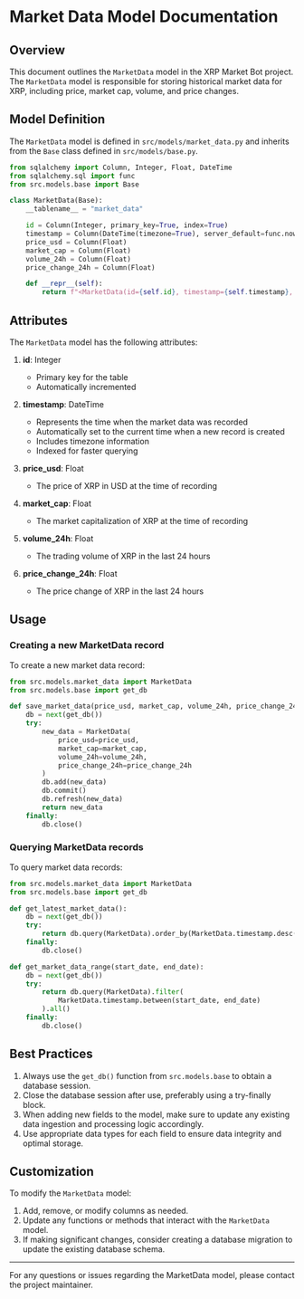 # Market Data Model Documentation

## Overview

This document outlines the `MarketData` model in the XRP Market Bot project. The `MarketData` model is responsible for storing historical market data for XRP, including price, market cap, volume, and price changes.

## Model Definition

The `MarketData` model is defined in `src/models/market_data.py` and inherits from the `Base` class defined in `src/models/base.py`.

```python
from sqlalchemy import Column, Integer, Float, DateTime
from sqlalchemy.sql import func
from src.models.base import Base

class MarketData(Base):
    __tablename__ = "market_data"

    id = Column(Integer, primary_key=True, index=True)
    timestamp = Column(DateTime(timezone=True), server_default=func.now(), index=True)
    price_usd = Column(Float)
    market_cap = Column(Float)
    volume_24h = Column(Float)
    price_change_24h = Column(Float)

    def __repr__(self):
        return f"<MarketData(id={self.id}, timestamp={self.timestamp}, price_usd={self.price_usd})>"
```

## Attributes

The `MarketData` model has the following attributes:

1. **id**: Integer
   - Primary key for the table
   - Automatically incremented

2. **timestamp**: DateTime
   - Represents the time when the market data was recorded
   - Automatically set to the current time when a new record is created
   - Includes timezone information
   - Indexed for faster querying

3. **price_usd**: Float
   - The price of XRP in USD at the time of recording

4. **market_cap**: Float
   - The market capitalization of XRP at the time of recording

5. **volume_24h**: Float
   - The trading volume of XRP in the last 24 hours

6. **price_change_24h**: Float
   - The price change of XRP in the last 24 hours

## Usage

### Creating a new MarketData record

To create a new market data record:

```python
from src.models.market_data import MarketData
from src.models.base import get_db

def save_market_data(price_usd, market_cap, volume_24h, price_change_24h):
    db = next(get_db())
    try:
        new_data = MarketData(
            price_usd=price_usd,
            market_cap=market_cap,
            volume_24h=volume_24h,
            price_change_24h=price_change_24h
        )
        db.add(new_data)
        db.commit()
        db.refresh(new_data)
        return new_data
    finally:
        db.close()
```

### Querying MarketData records

To query market data records:

```python
from src.models.market_data import MarketData
from src.models.base import get_db

def get_latest_market_data():
    db = next(get_db())
    try:
        return db.query(MarketData).order_by(MarketData.timestamp.desc()).first()
    finally:
        db.close()

def get_market_data_range(start_date, end_date):
    db = next(get_db())
    try:
        return db.query(MarketData).filter(
            MarketData.timestamp.between(start_date, end_date)
        ).all()
    finally:
        db.close()
```

## Best Practices

1. Always use the `get_db()` function from `src.models.base` to obtain a database session.
2. Close the database session after use, preferably using a try-finally block.
3. When adding new fields to the model, make sure to update any existing data ingestion and processing logic accordingly.
4. Use appropriate data types for each field to ensure data integrity and optimal storage.

## Customization

To modify the `MarketData` model:

1. Add, remove, or modify columns as needed.
2. Update any functions or methods that interact with the `MarketData` model.
3. If making significant changes, consider creating a database migration to update the existing database schema.

---

For any questions or issues regarding the MarketData model, please contact the project maintainer.